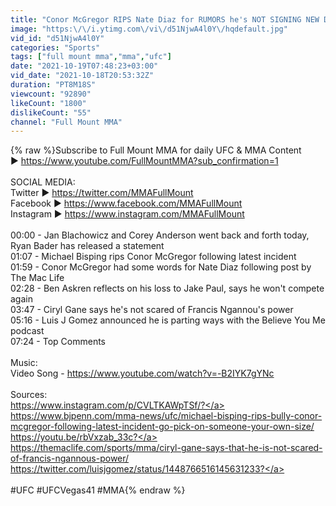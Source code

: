 ```yaml
---
title: "Conor McGregor RIPS Nate Diaz for RUMORS he's NOT SIGNING NEW DEAL w\/ UFC! Bisping RIPS Conor!"
image: "https:\/\/i.ytimg.com\/vi\/d51NjwA4l0Y\/hqdefault.jpg"
vid_id: "d51NjwA4l0Y"
categories: "Sports"
tags: ["full mount mma","mma","ufc"]
date: "2021-10-19T07:48:23+03:00"
vid_date: "2021-10-18T20:53:32Z"
duration: "PT8M18S"
viewcount: "92890"
likeCount: "1800"
dislikeCount: "55"
channel: "Full Mount MMA"
---
```

{% raw %}Subscribe to Full Mount MMA for daily UFC &amp; MMA Content<br />► <a rel="nofollow" target="blank" href="https://www.youtube.com/FullMountMMA?sub_confirmation=1">https://www.youtube.com/FullMountMMA?sub_confirmation=1</a><br /><br />SOCIAL MEDIA:<br />Twitter ► <a rel="nofollow" target="blank" href="https://twitter.com/MMAFullMount">https://twitter.com/MMAFullMount</a><br />Facebook ► <a rel="nofollow" target="blank" href="https://www.facebook.com/MMAFullMount">https://www.facebook.com/MMAFullMount</a><br />Instagram ► <a rel="nofollow" target="blank" href="https://www.instagram.com/MMAFullMount">https://www.instagram.com/MMAFullMount</a><br /><br />00:00 - Jan Blachowicz and Corey Anderson went back and forth today, Ryan Bader has released a statement<br />01:07 - Michael Bisping rips Conor McGregor following latest incident<br />01:59 - Conor McGregor had some words for Nate Diaz following post by The Mac Life<br />02:28 - Ben Askren reflects on his loss to Jake Paul, says he won't compete again<br />03:47 - Ciryl Gane says he's not scared of Francis Ngannou's power<br />05:16 - Luis J Gomez announced he is parting ways with the Believe You Me podcast<br />07:24 - Top Comments<br /><br />Music:<br />Video Song - <a rel="nofollow" target="blank" href="https://www.youtube.com/watch?v=-B2IYK7gYNc">https://www.youtube.com/watch?v=-B2IYK7gYNc</a><br /><br />Sources:<br /><a rel="nofollow" target="blank" href="https://www.instagram.com/p/CVLTKAWpTSf/?">https://www.instagram.com/p/CVLTKAWpTSf/?</a><br /><a rel="nofollow" target="blank" href="https://www.bjpenn.com/mma-news/ufc/michael-bisping-rips-bully-conor-mcgregor-following-latest-incident-go-pick-on-someone-your-own-size/">https://www.bjpenn.com/mma-news/ufc/michael-bisping-rips-bully-conor-mcgregor-following-latest-incident-go-pick-on-someone-your-own-size/</a><br /><a rel="nofollow" target="blank" href="https://youtu.be/rbVxzab_33c?">https://youtu.be/rbVxzab_33c?</a><br /><a rel="nofollow" target="blank" href="https://themaclife.com/sports/mma/ciryl-gane-says-that-he-is-not-scared-of-francis-ngannous-power/">https://themaclife.com/sports/mma/ciryl-gane-says-that-he-is-not-scared-of-francis-ngannous-power/</a><br /><a rel="nofollow" target="blank" href="https://twitter.com/luisjgomez/status/1448766516145631233?">https://twitter.com/luisjgomez/status/1448766516145631233?</a><br /><br />#UFC #UFCVegas41 #MMA{% endraw %}
